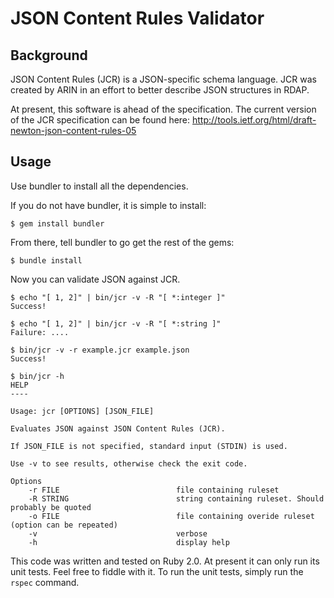 # JSON Content Rules Validator

## Background

JSON Content Rules (JCR) is a JSON-specific schema language. JCR was created by ARIN in an effort
to better describe JSON structures in RDAP.

At present, this software is ahead of the specification.
The current version of the JCR specification can be found here:
http://tools.ietf.org/html/draft-newton-json-content-rules-05

## Usage

Use bundler to install all the dependencies.

If you do not have bundler, it is simple to install:

```
$ gem install bundler
```

From there, tell bundler to go get the rest of the gems:

```
$ bundle install
```

Now you can validate JSON against JCR.

```
$ echo "[ 1, 2]" | bin/jcr -v -R "[ *:integer ]"
Success!

$ echo "[ 1, 2]" | bin/jcr -v -R "[ *:string ]"
Failure: ....

$ bin/jcr -v -r example.jcr example.json
Success!

$ bin/jcr -h
HELP
----

Usage: jcr [OPTIONS] [JSON_FILE]

Evaluates JSON against JSON Content Rules (JCR).

If JSON_FILE is not specified, standard input (STDIN) is used.

Use -v to see results, otherwise check the exit code.

Options
    -r FILE                          file containing ruleset
    -R STRING                        string containing ruleset. Should probably be quoted
    -o FILE                          file containing overide ruleset (option can be repeated)
    -v                               verbose
    -h                               display help
```

This code was written and tested on Ruby 2.0. At present it can only run its unit
tests. Feel free to fiddle with it. To run the unit tests, simply run the `rspec` command.

